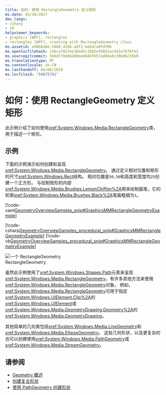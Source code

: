 ```yaml
---
title: 如何：使用 RectangleGeometry 定义矩形
ms.date: 03/30/2017
dev_langs:
- csharp
- vb
helpviewer_keywords:
- graphics [WPF], rectangles
- rectangles [WPF], creating with RectangleGeometry class
ms.assetid: e40b8a8e-54b8-416b-a9f2-be6dca9fdf0b
ms.openlocfilehash: 146ca7017ee38ad5c1065e59662ac441e7bfbfe2
ms.sourcegitcommit: 5b6d778ebb269ee6684fb57ad69a8c28b06235b9
ms.translationtype: MT
ms.contentlocale: zh-CN
ms.lasthandoff: 04/08/2019
ms.locfileid: "59075791"
---
```

# <a name="how-to-define-a-rectangle-using-a-rectanglegeometry"></a>如何：使用 RectangleGeometry 定义矩形
此示例介绍了如何使用<xref:System.Windows.Media.RectangleGeometry>类，用于描述一个矩形。  
  
## <a name="example"></a>示例  
 下面的示例演示如何创建和呈现<xref:System.Windows.Media.RectangleGeometry>。  通过定义相对位置和矩形的尺寸<xref:System.Windows.Rect>结构。 相对位置是`50,50`和高度和宽度均`25`创建一个正方形。 与绘制矩形的内部<xref:System.Windows.Media.Brushes.LemonChiffon%2A>用来绘制画笔，它的轮廓<xref:System.Windows.Media.Brushes.Black%2A>笔画粗细为`1`。  
  
 [!code-xaml[GeometryOverviewSamples_snip#GraphicsMMRectangleGeometryExample](~/samples/snippets/csharp/VS_Snippets_Wpf/GeometryOverviewSamples_snip/CS/GeometryExamples.xaml#graphicsmmrectanglegeometryexample)]  
  
 [!code-csharp[GeometryOverviewSamples_procedural_snip#GraphicsMMRectangleGeometryExample](~/samples/snippets/csharp/VS_Snippets_Wpf/GeometryOverviewSamples_procedural_snip/CSharp/GeometryExamples.cs#graphicsmmrectanglegeometryexample)]
 [!code-vb[GeometryOverviewSamples_procedural_snip#GraphicsMMRectangleGeometryExample](~/samples/snippets/visualbasic/VS_Snippets_Wpf/GeometryOverviewSamples_procedural_snip/visualbasic/geometryexamples.vb#graphicsmmrectanglegeometryexample)]  
  
 ![一个 RectangleGeometry](./media/graphicsmm-rectangle.gif "graphicsmm_rectangle")  
RectangleGeometry  
  
 虽然此示例使用了<xref:System.Windows.Shapes.Path>元素来呈现<xref:System.Windows.Media.RectangleGeometry>，有许多其他方法来使用<xref:System.Windows.Media.RectangleGeometry>对象。 例如，<xref:System.Windows.Media.RectangleGeometry>可用于指定<xref:System.Windows.UIElement.Clip%2A>的<xref:System.Windows.UIElement>或<xref:System.Windows.Media.GeometryDrawing.Geometry%2A>的<xref:System.Windows.Media.GeometryDrawing>。  
  
 其他简单的几何类包括<xref:System.Windows.Media.LineGeometry>和<xref:System.Windows.Media.EllipseGeometry>。 这些几何形状，以及更复杂的也可以创建使用<xref:System.Windows.Media.PathGeometry>或<xref:System.Windows.Media.StreamGeometry>。  
  
## <a name="see-also"></a>请参阅

- [Geometry 概述](geometry-overview.md)
- [创建复合形状](how-to-create-a-composite-shape.md)
- [使用 PathGeometry 创建形状](how-to-create-a-shape-by-using-a-pathgeometry.md)
